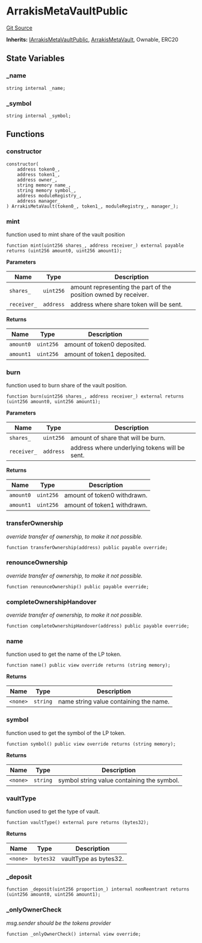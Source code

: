 # ArrakisMetaVaultPublic
[Git Source](https://github.com/ArrakisFinance/arrakis-modular/blob/9091a6ee814f061039fd7b968feddb93bbdf1110/src/ArrakisMetaVaultPublic.sol)

**Inherits:**
[IArrakisMetaVaultPublic](/src/interfaces/IArrakisMetaVaultPublic.sol/interface.IArrakisMetaVaultPublic.md), [ArrakisMetaVault](/src/abstracts/ArrakisMetaVault.sol/abstract.ArrakisMetaVault.md), Ownable, ERC20


## State Variables
### _name

```solidity
string internal _name;
```


### _symbol

```solidity
string internal _symbol;
```


## Functions
### constructor


```solidity
constructor(
    address token0_,
    address token1_,
    address owner_,
    string memory name_,
    string memory symbol_,
    address moduleRegistry_,
    address manager_
) ArrakisMetaVault(token0_, token1_, moduleRegistry_, manager_);
```

### mint

function used to mint share of the vault position


```solidity
function mint(uint256 shares_, address receiver_) external payable returns (uint256 amount0, uint256 amount1);
```
**Parameters**

|Name|Type|Description|
|----|----|-----------|
|`shares_`|`uint256`|amount representing the part of the position owned by receiver.|
|`receiver_`|`address`|address where share token will be sent.|

**Returns**

|Name|Type|Description|
|----|----|-----------|
|`amount0`|`uint256`|amount of token0 deposited.|
|`amount1`|`uint256`|amount of token1 deposited.|


### burn

function used to burn share of the vault position.


```solidity
function burn(uint256 shares_, address receiver_) external returns (uint256 amount0, uint256 amount1);
```
**Parameters**

|Name|Type|Description|
|----|----|-----------|
|`shares_`|`uint256`|amount of share that will be burn.|
|`receiver_`|`address`|address where underlying tokens will be sent.|

**Returns**

|Name|Type|Description|
|----|----|-----------|
|`amount0`|`uint256`|amount of token0 withdrawn.|
|`amount1`|`uint256`|amount of token1 withdrawn.|


### transferOwnership

*override transfer of ownership, to make it not possible.*


```solidity
function transferOwnership(address) public payable override;
```

### renounceOwnership

*override transfer of ownership, to make it not possible.*


```solidity
function renounceOwnership() public payable override;
```

### completeOwnershipHandover

*override transfer of ownership, to make it not possible.*


```solidity
function completeOwnershipHandover(address) public payable override;
```

### name

function used to get the name of the LP token.


```solidity
function name() public view override returns (string memory);
```
**Returns**

|Name|Type|Description|
|----|----|-----------|
|`<none>`|`string`|name string value containing the name.|


### symbol

function used to get the symbol of the LP token.


```solidity
function symbol() public view override returns (string memory);
```
**Returns**

|Name|Type|Description|
|----|----|-----------|
|`<none>`|`string`|symbol string value containing the symbol.|


### vaultType

function used to get the type of vault.


```solidity
function vaultType() external pure returns (bytes32);
```
**Returns**

|Name|Type|Description|
|----|----|-----------|
|`<none>`|`bytes32`|vaultType as bytes32.|


### _deposit


```solidity
function _deposit(uint256 proportion_) internal nonReentrant returns (uint256 amount0, uint256 amount1);
```

### _onlyOwnerCheck

*msg.sender should be the tokens provider*


```solidity
function _onlyOwnerCheck() internal view override;
```


